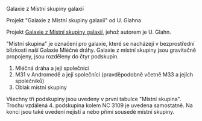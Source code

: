 Galaxie z Místní skupiny galaxií

Projekt "Galaxie z Místní skupiny galaxií" od U. Glahna

Projekt [Galaxie z Místní skupiny galaxií](http://www.deepsky-visuell.de/Projekte/Lokale_Gruppe.htm), jehož autorem je U. Glahn.

"Místní skupina" je označení pro galaxie, které se nacházejí v bezprostřední blízkosti naší Galaxie Mléčné dráhy. Galaxie z místní skupiny jsou gravitačně propojeny, jsou rozděleny do čtyr podskupin.

1. Mléčná dráha a její společníci
1. M31 v Andromedě a její společníci (pravděpodobně včetně M33 a jejích společníků)
1. Oblak místní skupiny

Všechny tři podskupiny jsou uvedeny v první tabulce "Místní skupina". Trochu vzdálená 4. podskupina kolem NC 3109 je uvedena samostatně. Na konci jsou také uvedení nejistí a nebo přímí sousedé místní skupiny.
